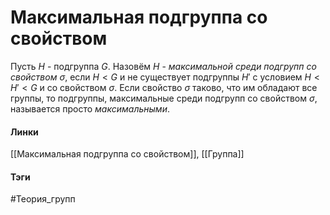 # Максимальная подгруппа со свойством
Пусть $H$ - подгруппа $G$. Назовём $H$ - *максимальной среди подгрупп со свойством* $\sigma$, если $H<G$ и не существует подгруппы $H'$ с условием $H<H'<G$ и со свойством $\sigma$.
Если свойство $\sigma$ таково, что им обладают все группы, то подгруппы, максимальные среди подгрупп со свойством $\sigma$, называется просто *максимальными*.

#### Линки 
[[Максимальная подгруппа со свойством]], 
[[Группа]]
#### Тэги 
 #Теория_групп 

